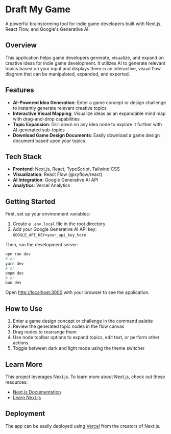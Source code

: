 # Draft My Game

A powerful brainstorming tool for indie game developers built with Next.js, React Flow, and Google's Generative AI.

## Overview

This application helps game developers generate, visualize, and expand on creative ideas for indie game development. It utilizes AI to generate relevant topics based on your input and displays them in an interactive, visual flow diagram that can be manipulated, expanded, and exported.

## Features

- **AI-Powered Idea Generation**: Enter a game concept or design challenge to instantly generate relevant creative topics
- **Interactive Visual Mapping**: Visualize ideas as an expandable mind map with drag-and-drop capabilities
- **Topic Expansion**: Drill down on any idea node to explore it further with AI-generated sub-topics
- **Download Game Design Documents**: Easily download a game design document based upon your topics

## Tech Stack

- **Frontend**: Next.js, React, TypeScript, Tailwind CSS
- **Visualization**: React Flow (@xyflow/react)
- **AI Integration**: Google Generative AI API
- **Analytics**: Vercel Analytics

## Getting Started

First, set up your environment variables:
1. Create a `.env.local` file in the root directory
2. Add your Google Generative AI API key: `GOOGLE_API_KEY=your_api_key_here`

Then, run the development server:

```bash
npm run dev
# or
yarn dev
# or
pnpm dev
# or
bun dev
```

Open [http://localhost:3000](http://localhost:3000) with your browser to see the application.

## How to Use

1. Enter a game design concept or challenge in the command palette
2. Review the generated topic nodes in the flow canvas
3. Drag nodes to rearrange them
4. Use node toolbar options to expand topics, edit text, or perform other actions
5. Toggle between dark and light mode using the theme switcher

## Learn More

This project leverages Next.js. To learn more about Next.js, check out these resources:

- [Next.js Documentation](https://nextjs.org/docs)
- [Learn Next.js](https://nextjs.org/learn)

## Deployment

The app can be easily deployed using [Vercel](https://vercel.com/new?utm_medium=default-template&filter=next.js&utm_source=create-next-app&utm_campaign=create-next-app-readme) from the creators of Next.js.
